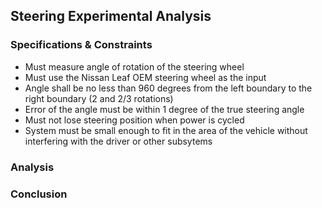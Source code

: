 Steering Experimental Analysis
----
### Specifications & Constraints
- Must measure angle of rotation of the steering wheel
- Must use the Nissan Leaf OEM steering wheel as the input
- Angle shall be no less than 960 degrees from the left boundary to the right boundary (2 and 2/3 rotations)
- Error of the angle must be within 1 degree of the true steering angle
- Must not lose steering position when power is cycled
- System must be small enough to fit in the area of the vehicle without interfering with the driver or other subsytems
### Analysis

### Conclusion
